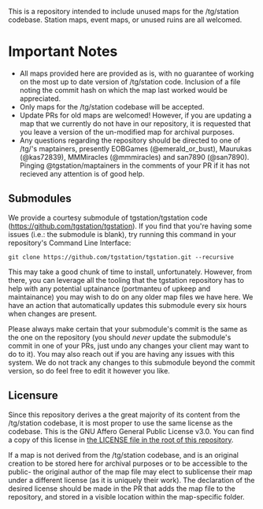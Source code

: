 This is a repository intended to include unused maps for the /tg/station codebase. Station maps, event maps, or unused ruins are all welcomed.
# Important Notes
* All maps provided here are provided as is, with no guarantee of working on the most up to date version of /tg/station code. Inclusion of a file noting the commit hash on which the map last worked would be appreciated.
* Only maps for the /tg/station codebase will be accepted.
* Update PRs for old maps are welcomed! However, if you are updating a map that we currently do not have in our repository, it is requested that you leave a version of the un-modified map for archival purposes.
* Any questions regarding the repository should be directed to one of /tg/'s maptainers, presently EOBGames (@emerald_or_bust), Maurukas (@kas72839), MMMiracles (@mmmiracles) and san7890 (@san7890). Pinging @tgstation/maptainers in the comments of your PR if it has not recieved any attention is of good help.

## Submodules

We provide a courtesy submodule of tgstation/tgstation code (https://github.com/tgstation/tgstation). If you find that you're having some issues (i.e.: the submodule is blank), try running this command in your repository's Command Line Interface:

`git clone https://github.com/tgstation/tgstation.git --recursive`

This may take a good chunk of time to install, unfortunately. However, from there, you can leverage all the tooling that the tgstation repository has to help with any potential uptainance (portmanteu of upkeep and maintainance) you may wish to do on any older map files we have here. We have an action that automatically updates this submodule every six hours when changes are present. 

Please always make certain that your submodule's commit is the same as the one on the repository (you should *never* update the submodule's commit in one of your PRs, just undo any changes your client may want to do to it). You may also reach out if you are having any issues with this system. We do not track any changes to this submodule beyond the commit version, so do feel free to edit it however you like.

## Licensure

Since this repository derives a the great majority of its content from the /tg/station codebase, it is most proper to use the same license as the codebase. This is the GNU Affero General Public License v3.0. You can find a copy of this license in [the LICENSE file in the root of this repository](https://github.com/tgstation/map_depot/blob/main/LICENSE).

If a map is not derived from the /tg/station codebase, and is an original creation to be stored here for archival purposes or to be accessible to the public- the original author of the map file may elect to sublicense their map under a different license (as it is uniquely their work). The declaration of the desired license should be made in the PR that adds the map file to the repository, and stored in a visible location within the map-specific folder.
